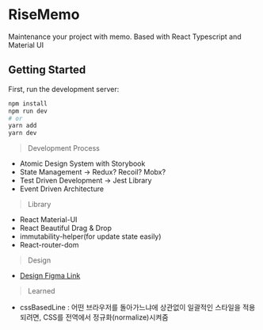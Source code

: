 # RiseMemo

Maintenance your project with memo. Based with React Typescript and Material UI

## Getting Started

First, run the development server:

```bash
npm install
npm run dev
# or
yarn add
yarn dev
```

> Development Process

- Atomic Design System with Storybook
- State Management -> Redux? Recoil? Mobx?
- Test Driven Development -> Jest Library
- Event Driven Architecture

> Library

- React Material-UI
- React Beautiful Drag & Drop
- immutability-helper(for update state easily)
- React-router-dom

> Design

- [Design Figma Link](https://www.figma.com/file/UseUiYSjf0aLjAQJIpoOhw/RiseOfMemo?node-id=0%3A)

> Learned

- cssBasedLine : 어떤 브라우저를 돌아가느냐에 상관없이 일괄적인 스타일을 적용되려면, CSS를 전역에서 정규화(normalize)시켜줌
